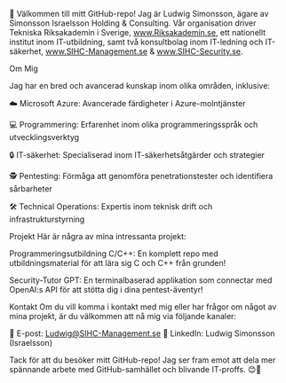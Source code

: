 👋 Välkommen till mitt GitHub-repo! Jag är Ludwig Simonsson, ägare av Simonsson Israelsson Holding & Consulting. 
Vår organisation driver Tekniska Riksakademin i Sverige, www.Riksakademin.se, ett nationellt institut inom IT-utbildning, samt två konsultbolag inom IT-ledning och IT-säkerhet, www.SIHC-Management.se & www.SIHC-Security.se.

Om Mig

Jag har en bred och avancerad kunskap inom olika områden, inklusive:

☁️ Microsoft Azure: Avancerade färdigheter i Azure-molntjänster

💻 Programmering: Erfarenhet inom olika programmeringsspråk och utvecklingsverktyg

🔒 IT-säkerhet: Specialiserad inom IT-säkerhetsåtgärder och strategier

🕵️ Pentesting: Förmåga att genomföra penetrationstester och identifiera sårbarheter

🛠️ Technical Operations: Expertis inom teknisk drift och infrastrukturstyrning

Projekt
Här är några av mina intressanta projekt:

Programmeringsutbildning C/C++: En komplett repo med utbildningsmaterial för att lära sig C och C++ från grunden!

Security-Tutor GPT: En terminalbaserad applikation som connectar med OpenAI:s API för att stötta dig i dina pentest-äventyr!

Kontakt
Om du vill komma i kontakt med mig eller har frågor om något av mina projekt, är du välkommen att nå mig via följande kanaler:

📧 E-post: Ludwig@SIHC-Management.se
💼 LinkedIn: Ludwig Simonsson (Israelsson)

Tack för att du besöker mitt GitHub-repo! Jag ser fram emot att dela mer spännande arbete med GitHub-samhället och blivande IT-proffs. 😊🚀
